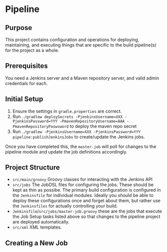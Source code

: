 Pipeline
========

Purpose
-------

This project contains configuration and operations for deploying, maintaining, and executing things that are specific
to the build pipeline(s) for the project as a whole.

Prerequisites
-------------

You need a Jenkins server and a Maven repository server, and valid admin credentials for each.


Initial Setup
-------------

 1. Ensure the settings in `gradle.properties` are correct.
 2. Run `./gradlew deploySecrets -PjenkinsUsername=XXX -PjenkinsPassword=YYY
  -PmavenRepositoryUsername=AAA -PmavenRepositoryPaswsword` to deploy the maven repo secret
 3. Run `./gradlew -PjenkinsUsername=XXX -PjenkinsPassword=YYY pipeline:publishJenkinsJobs` to create/update the Jenkins jobs.
 
 Once you have completed this, the `master-job` will poll for changes to the pipeline module and update the job
 definitions accordingly.
 
Project Structure
-----------------

 * `src/main/groovy`  Groovy classes for interacting with the Jenkins API
 * `src/jobs` The JobDSL files for configuring the jobs. These should be kept as thin as possibe. The primary build
   configuration is configured in the `Jenkinsfile` for individual modules. Ideally you should be able to deploy these
   configurations once and forget about them, but rather use the `Jenkinsfiles` for actually controlling your build.
 * `Jenkinsfile`/`src/jobs/master-job.groovy` these are the jobs that execute the Job Setup tasks listed above so that
   changes to the pipeline project are deployed automatically. 
 * `src/xml` XML templates.  
 
 
Creating a New Job
------------------




 